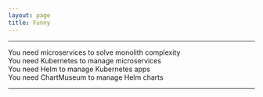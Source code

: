 ```yaml
---
layout: page
title: Funny
---
```


---

You need microservices to solve monolith complexity  
You need Kubernetes to manage microservices  
You need Helm to manage Kubernetes apps  
You need ChartMuseum to manage Helm charts  

--- 